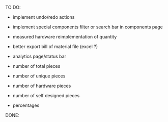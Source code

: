 TO DO:

- implement undo/redo actions
- implement special components filter or search bar in components page

- measured hardware reimplementation of quantity

- better export bill of material file (excel ?)

- analytics page/status bar
- number of total pieces
- number of unique pieces
- number of hardware pieces
- number of self designed pieces
- percentages

DONE:
